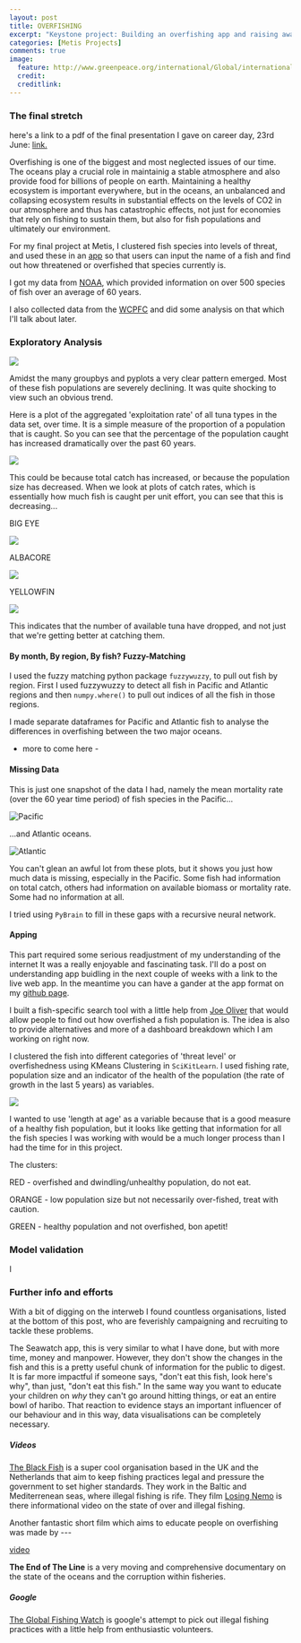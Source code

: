 ```yaml
---
layout: post
title: OVERFISHING
excerpt: "Keystone project: Building an overfishing app and raising awareness."
categories: [Metis Projects]
comments: true
image: 
  feature: http://www.greenpeace.org/international/Global/international/photos/oceans/2014/GP04BW5.jpg 
  credit: 
  creditlink: 
---
```

### The final stretch

here's a link to a pdf of the final presentation I gave on career day, 23rd June: [link.](https://github.com/deenhe91/fish_app/blob/master/fish_.pdf)

Overfishing is one of the biggest and most neglected issues of our time. The oceans play a crucial role in maintainig a stable atmosphere and also provide food for billions of people on earth. Maintaining a healthy ecosystem is important everywhere, but in the oceans, an unbalanced and collapsing ecosystem results in substantial effects on the levels of CO2 in our atmosphere and thus has catastrophic effects, not just for economies that rely on fishing to sustain them, but also for fish populations and ultimately our environment.

For my final project at Metis, I clustered fish species into levels of threat, and used these in an [app](github.com/deenhe91/fish_app) so that users can input the name of a fish and find out how threatened or overfished that species currently is.

I got my data from [NOAA](http://noaa.gov), which provided information on over 500 species of fish over an average of 60 years.

I also collected data from the [WCPFC](https://www.wcpfc.int) and did some analysis on that which I'll talk about later.


### Exploratory Analysis

![](https://github.com/deenhe91/deenhe91.github.io/blob/master/images/IMG_20160610_113730.jpg?raw=true)

Amidst the many groupbys and pyplots a very clear pattern emerged. Most of these fish populations are severely declining. It was quite shocking to view such an obvious trend. 

Here is a plot of the aggregated 'exploitation rate' of all tuna types in the data set, over time. It is a simple measure of the proportion of a population that is caught. So you can see that the percentage of the population caught has increased dramatically over the past 60 years.

![](https://github.com/deenhe91/deenhe91.github.io/blob/master/images/ERTuna.png?raw=true)

This could be because total catch has increased, or because the population size has decreased. When we look at plots of catch rates, which is essentially how much fish is caught per unit effort, you can see that this is decreasing...

BIG EYE

![](https://github.com/deenhe91/deenhe91.github.io/blob/master/images/BET_meancatchrate.png?raw=true)

ALBACORE

![](https://github.com/deenhe91/deenhe91.github.io/blob/master/images/ALBmeancatchrate.png?raw=true)

YELLOWFIN

![](https://github.com/deenhe91/deenhe91.github.io/blob/master/images/YFTmeancatchrate.png?raw=true)


This indicates that the number of available tuna have dropped, and not just that we're getting better at catching them.

#### By month, By region, By fish? Fuzzy-Matching

I used the fuzzy matching python package `fuzzywuzzy`, to pull out fish by region. First I used fuzzywuzzy to detect all fish in Pacific and Atlantic regions and then `numpy.where()` to pull out indices of all the fish in those regions.

I made separate dataframes for Pacific and Atlantic fish to analyse the differences in overfishing between the two major oceans. 

- more to come here -

#### Missing Data

This is just one snapshot of the data I had, namely the mean mortality rate (over the 60 year time period) of fish species in the Pacific...

![](https://github.com/deenhe91/deenhe91.github.io/blob/master/images/missingdata.png?raw=true "Pacific")

...and Atlantic oceans.

![](https://github.com/deenhe91/deenhe91.github.io/blob/master/images/missingdata2.png?raw=true "Atlantic")

You can't glean an awful lot from these plots, but it shows you just how much data is missing, especially in the Pacific. Some fish had information on total catch, others had information on available biomass or mortality rate. Some had no information at all. 

I tried using `PyBrain` to fill in these gaps with a recursive neural network.


#### Apping

This part required some serious readjustment of my understanding of the internet It was a really enjoyable and fascinating task. I'll do a post on understanding app buidling in the next couple of weeks with a link to the live web app. In the meantime you can have a gander at the app format on my [github page](https://github.com/deenhe91/fish_app).

I built a fish-specific search tool with a little help from [Joe Oliver]() that would allow people to find out how overfished a fish population is. The idea is also to provide alternatives and more of a dashboard breakdown which I am working on right now.

I clustered the fish into different categories of 'threat level' or overfishedness using KMeans Clustering in `SciKitLearn`. I used fishing rate, population size and an indicator of the health of the population (the rate of growth in the last 5 years) as variables.

![](https://github.com/deenhe91/deenhe91.github.io/blob/master/images/cluster.png?raw=true)

I wanted to use 'length at age' as a variable because that is a good measure of a healthy fish population, but it looks like getting that information for all the fish species I was working with would be a much longer process than I had the time for in this project.

The  clusters:

RED - overfished and dwindling/unhealthy population, do not eat.

ORANGE - low population size but not necessarily over-fished, treat with caution.

GREEN - healthy population and not overfished, bon apetit!

### Model validation

I 


### Further info and efforts

With a bit of digging on the interweb I found countless organisations, listed at the bottom of this post, who are feverishly campaigning and recruiting to tackle these problems. 

The Seawatch app, this is very similar to what I have done, but with more time, money and manpower. However, they don't show the changes in the fish and this is a pretty useful chunk of information for the public to digest. It is far more impactful if someone says, "don't eat this fish, look here's why", than just, "don't eat this fish." In the same way you want to educate your children on _why_ they can't go around hitting things, or eat an entire bowl of haribo. That reaction to evidence stays an important influencer of our behaviour and in this way, data visualisations can be completely necessary.

##### Videos

[The Black Fish](http://theblackfish.org/) is a super cool organisation based in the UK and the Netherlands that aim to keep fishing practices legal and pressure the government to set higher standards. They work in the Baltic and Mediterrenean seas, where illegal fishing is rife. They film [Losing Nemo](https://vimeo.com/66514539?raw=true) is there informational video on the state of over and illegal fishing.

Another fantastic short film which aims to educate people on overfishing was made by ---

[video]()

__The End of The Line__ is a very moving and comprehensive documentary on the state of the oceans and the corruption within fisheries. 

##### Google

[The Global Fishing Watch](http://globalfishingwatch.org/) is google's attempt to pick out illegal fishing practices with a little help from enthusiastic volunteers.

